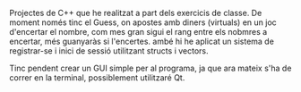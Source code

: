 Projectes de C++ que he realitzat a part dels exercicis de classe. De moment només tinc el Guess, on apostes amb diners (virtuals) en un joc d'encertar el nombre, com mes gran sigui el rang entre els nobmres a encertar, més guanyaràs si l'encertes.
ambé hi he aplicat un sistema de registrar-se i inici de sessió utilitzant structs i vectors.

Tinc pendent crear un GUI simple per al programa, ja que ara mateix s'ha de correr en la terminal, possiblement utilitzaré Qt.
